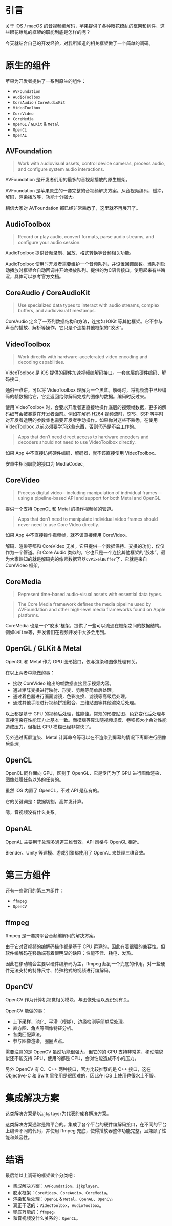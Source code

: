# 引言

关于 iOS / macOS 的音视频编解码，苹果提供了各种眼花缭乱的框架和组件，这些眼花缭乱的框架的职能到底是怎样的呢？

今天就结合自己的开发经验，对我所知道的相关框架做了一个简单的调研。

# 原生的组件

苹果为开发者提供了一系列原生的组件：

- `AVFoundation`
- `AudioToolbox`
- `CoreAudio` / `CoreAudioKit`
- `VideoToolbox`
- `CoreVideo`
- `CoreMedia`
- `OpenGL` / `GLKit` & `Metal`
- `OpenCL`
- `OpenAL`

## AVFoundation

> Work with audiovisual assets, control device cameras, process audio, and configure system audio interactions.

AVFoundation 是开发者们用的最多的音视频播放的原生框架。

AVFoundation 是苹果原生的一套完整的音视频解决方案。从音视频编码，缓冲，解码，渲染播放等，功能十分强大。

相信大家对 AVFoundation 都已经非常熟悉了，这里就不再展开了。

## AudioToolbox

> Record or play audio, convert formats, parse audio streams, and configure your audio session.

AudioToolbox 提供音频录制、回放、格式转换等音频相关功能。

AudioToolbox 使用时开发者需要维护一个音频队列，并设置回调函数。当队列启动播放时框架会自动回调并开始播放队列。提供的为C语言接口，使用起来有些晦涩，具体可以参考官方文档。

## CoreAudio / CoreAudioKit

> Use specialized data types to interact with audio streams, complex buffers, and audiovisual timestamps.

CoreAudio 定义了一系列数据结构和方法，连接如 IOKit 等其他框架。它不参与声音的播放、解析等操作，它只是个连接其他框架的“胶水”。

## VideoToolbox

> Work directly with hardware-accelerated video encoding and decoding capabilities.

VideoToolbox 是 iOS 提供的硬件加速视频编解码接口。一套底层的硬件编码、解码接口。

通俗一点讲，可以将 VideoToolbox 理解为一个黑盒。解码时，将视频流中已经编码的帧数据给它，它会返回给你解码完成的图像的数据。编码时反过来。

使用 VideoToolbox 时，会要求开发者更直接地操作底层的视频帧数据，更多的解码细节会被暴露在开发者面前。例如在解码 H264 视频流时，SPS，SSP 等平时对开发者透明的参数集也需要开发者手动操作。如果你对这些不熟悉，在使用 VideoToolbox 以前必须要学习这些东西，否则代码是不会工作的。

> Apps that don’t need direct access to hardware encoders and decoders should not need to use VideoToolbox directly.

如果 App 中不直接访问硬件编码、解码器，就不该直接使用 VideoToolbox。

安卓中相同职能的接口为 MediaCodec。

## CoreVideo

> Process digital video—including manipulation of individual frames—using a pipeline-based API and support for both Metal and OpenGL.

提供一个支持 OpenGL 和 Metal 的操作视频帧的管道。

> Apps that don’t need to manipulate individual video frames should never need to use Core Video directly.

如果 App 中不直接操作视频帧，就不该直接使用 CoreVideo。

解码、渲染等都和 CoreVideo 无关，它只提供一个数据保持、交换的功能，仅仅作为一个管道。和 Core Audio 类似的，它也只是一个连接其他框架的“胶水”。最为大家熟知的就是解码完的像素数据容器`CVPixelBuffer`了，它就是来自 CoreVideo 框架。

## CoreMedia

> Represent time-based audio-visual assets with essential data types.

> The Core Media framework defines the media pipeline used by AVFoundation and other high-level media frameworks found on Apple platforms.

CoreMedia 也是一个“胶水”框架，提供了一些可以流通在框架之间的数据结构。例如`CMTime`等，开发者们在视频开发中大多会用到。

## OpenGL / GLKit & Metal

OpenGL 和 Metal 作为 GPU 图形接口，仅与渲染和图像处理有关。

在以上两者中能做的事：

- 接收 CoreVideo 输出的帧数据直接显示视频内容。
- 通过矩阵变换进行映射、形变、剪裁等简单后处理。
- 通过着色器进行画面滤镜，色彩变换、滤镜等高级后处理。
- 通过其他手段进行视频拼接融合、三维贴图等其他渲染后处理。

以上都是基于 GPU 的视频后处理，性能佳。常规的形变贴图、色彩变化后处理与直接渲染在性能压力上基本一致。而模糊等算法随视频规模、卷积核大小会对性能造成压力，但相比 CPU 模糊已经非常快了。

另外通过离屏渲染、Metal 计算命令等可以在不渲染到屏幕的情况下离屏进行图像后处理。

## OpenCL

OpenCL 同样面向 GPU，区别于 OpenGL，它是专门为了 GPU 进行图像渲染、图像处理任务以外的任务的。

虽然 iOS 内置了 OpenCL，不过 API 是私有的。

它的关键词是：数据切割，高并发计算。

嗯，音视频没有什么关系。

## OpenAL

OpenAL 主要用于处理多通道三维音效，API 风格与 OpenGL 相近。

Blender、Unity 等建模、游戏引擎都使用了 OpenAL 来处理三维音效。

# 第三方组件

还有一些常用的第三方组件：

- `ffmpeg`
- `OpenCV`

## ffmpeg

ffmpeg 是一套跨平台音频编解码的解决方案。

由于它对音视频的编解码操作都是基于 CPU 运算的，因此有着很强的兼容性。但软件编解码在移动端有着很明显的缺陷：性能不佳、耗电、发热。

因此在移动端会主要以硬件编解码为主，ffmpeg 起到一个兜底的作用，对一些硬件无法支持的特殊尺寸、特殊格式的视频进行编解码。

## OpenCV

OpenCV 作为计算机视觉相关模块，与图像处理以及识别有关。

OpenCV 能做的事：

- 上下采样、池化、平滑（模糊）、边缘检测等简单后处理。
- 直方图、角点等图像特征分析。
- 各类匹配算法。
- 参与图像渲染，圈圈点点。

需要注意的是 OpenCV 虽然功能很强大，但它的的 GPU 支持非常差，移动端貌似还不能支持 GPU，使用的都是 CPU，会对性能造成不小的压力。

另外 OpenCV 有 C、C++ 两种接口，官方比较推荐的是 C++ 接口，这在 Objective-C 和 Swift 里使用是很困难的，因此在 iOS 上使用也很水土不服。

# 集成解决方案

这类解决方案是以`ijkplayer`为代表的成套解决方案。

这类解决方案通常是跨平台的。集成了各个平台的硬件编解码接口，在不同的平台上编译不同的代码，并使用 ffmpeg 兜底，使得播放器整体功能完整，且兼顾了性能和兼容性。

# 结语

最后给以上调研的框架做个分类吧：

- 集成解决方案：`AVFoundation`、`ijkplayer`。
- 胶水框架：`CoreVideo`、`CoreAudio`、`CoreMedia`。
- 渲染和后处理：`OpenGL` & `Metal`、`OpenAL`、`OpenCV`。
- 真正干活的：`VideoToolbox`、`AudioToolbox`。
- 兜底万能的：`ffmpeg`。
- 和音视频没什么关系的：`OpenCL`。